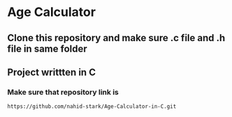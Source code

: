 <h1>Age Calculator</h1>  

## Clone this repository and make sure .c file and .h file in same folder
## Project writtten in C  
### Make sure that repository link is  
 `https://github.com/nahid-stark/Age-Calculator-in-C.git`
